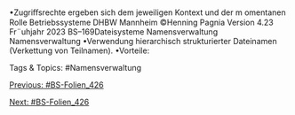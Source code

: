 •Zugriﬀsrechte ergeben sich dem jeweiligen Kontext und der m omentanen Rolle
Betriebssysteme DHBW Mannheim ©Henning Pagnia Version 4.23 Fr¨uhjahr 2023 BS–169Dateisysteme Namensverwaltung
Namensverwaltung
•Verwendung hierarchisch strukturierter Dateinamen (Verkettung von Teilnamen).
•Vorteile:

   Tags & Topics:
   #Namensverwaltung

[Previous: #BS-Folien_426](BS-Folien_426.md)

[Next: #BS-Folien_426](BS-Folien_426.md)